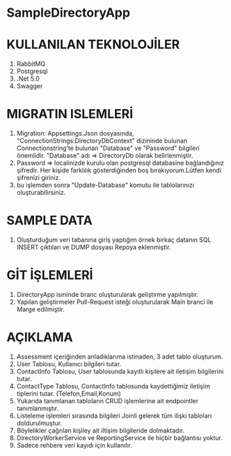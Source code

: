 # SampleDirectoryApp

# KULLANILAN TEKNOLOJİLER
1.  RabbitMQ
2.  Postgresql
3.  .Net 5.0
4.  Swagger

# MIGRATIN ISLEMLERİ
1.  Migration: Appsettings.Json dosyasında, "ConnectionStrings:DirectoryDbContext" dizininde bulunan Connectionstring'te bulunan "Database" ve "Password" bilgileri önemlidir.
"Database" adı => DirectoryDb olarak belirlenmiştir.
2.  Password => localinizde kurulu olan postgresql databasine bağlandığınız şifredir. Her kişide farklılık gösterdiğinden boş bırakıyorum.Lütfen kendi şifrenizi giriniz.
3.  bu işlemden sonra "Update-Database" komutu ile tablolarınızı oluşturabilirsiniz.

# SAMPLE DATA
1.  Oluşturduğum veri tabanına giriş yaptığım örnek birkaç datanın SQL INSERT çıktıları ve DUMP dosyası Repoya eklenmiştir.

# GİT İŞLEMLERİ
1.  DirectoryApp isminde branc oluşturularak geliştirme yapılmıştır. 
2.  Yapılan geliştirmeler Pull-Request isteği oluşturularak Main branci ile Marge edilmiştir.

# AÇIKLAMA
1.  Assessment içeriğinden anladıklarıma istinaden, 3 adet tablo oluşturum.
2.  User Tablosu, Kullanıcı bilgileri tutar.
3.  ContactInfo Tablosu, User tablosunda kayıtlı kişilere ait iletişim bilgilerini tutar.
4.  ContactType Tablosu, ContactInfo tablosunda kaydettiğimiz iletişim tiplerini tutar. (Telefon,Email,Konum)
5.  Yukarıda tanımlanan tabloların CRUD işlemlerine ait endpointler tanımlanmıştır.
6.  Listeleme işlemleri sırasında bilgileri Joinli gelerek tüm ilişki tabloları doldurulmuştur.
7.  Böylelikler çağrılan kişiley ait iltişim bilgileride dolmaktadır.
8.  DirectoryWorkerService ve ReportingService ile hiçbir bağlantısı yoktur.
9.  Sadece rehbere veri kayıdı için kullanılır.
